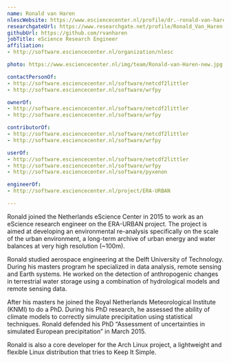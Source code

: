 ```yaml
---
name: Ronald van Haren
nlescWebsite: https://www.esciencecenter.nl/profile/dr.-ronald-van-haren
researchgateUrl: https://www.researchgate.net/profile/Ronald_Van_Haren
githubUrl: https://github.com/rvanharen
jobTitle: eScience Research Engineer
affiliation:
- http://software.esciencecenter.nl/organization/nlesc

photo: https://www.esciencecenter.nl/img/team/Ronald-van-Haren-new.jpg

contactPersonOf:
- http://software.esciencecenter.nl/software/netcdf2littler
- http://software.esciencecenter.nl/software/wrfpy

ownerOf:
- http://software.esciencecenter.nl/software/netcdf2littler
- http://software.esciencecenter.nl/software/wrfpy

contributorOf:
- http://software.esciencecenter.nl/software/netcdf2littler
- http://software.esciencecenter.nl/software/wrfpy

userOf:
- http://software.esciencecenter.nl/software/netcdf2littler
- http://software.esciencecenter.nl/software/wrfpy
- http://software.esciencecenter.nl/software/pyxenon

engineerOf:
- http://software.esciencecenter.nl/project/ERA-URBAN

---
```

Ronald joined the Netherlands eScience Center in 2015 to work as an eScience research engineer on the ERA-URBAN project. The project is aimed at developing an environmental re-analysis specifically on the scale of the urban environment, a long-term archive of urban energy and water balances at very high resolution (~100m).

Ronald studied aerospace engineering at the Delft University of Technology. During his masters program he specialized in data analysis, remote sensing and Earth systems. He worked on the detection of anthropogenic changes in terrestrial water storage using a combination of hydrological models and remote sensing data. 

After his masters he joined the Royal Netherlands Meteorological Institute (KNMI) to do a PhD. During his PhD research, he assessed the ability of climate models to correctly simulate precipitation using statistical techniques. Ronald defended his PhD “Assessment of uncertainties in simulated European precipitation” in March 2015.

Ronald is also a core developer for the Arch Linux project, a lightweight and flexible Linux distribution that tries to Keep It Simple.
